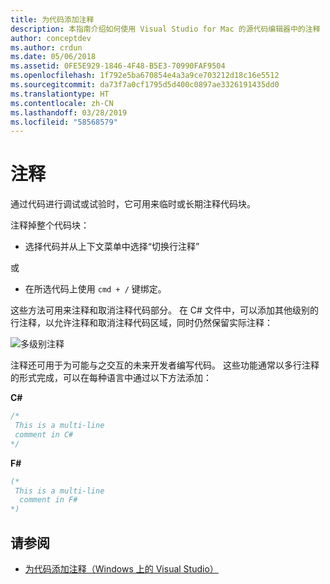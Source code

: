```yaml
---
title: 为代码添加注释
description: 本指南介绍如何使用 Visual Studio for Mac 的源代码编辑器中的注释
author: conceptdev
ms.author: crdun
ms.date: 05/06/2018
ms.assetid: 0FE5E929-1846-4F48-B5E3-70990FAF9504
ms.openlocfilehash: 1f792e5ba670854e4a3a9ce703212d18c16e5512
ms.sourcegitcommit: da73f7a0cf1795d5d400c0897ae3326191435dd0
ms.translationtype: HT
ms.contentlocale: zh-CN
ms.lasthandoff: 03/28/2019
ms.locfileid: "58568579"
---
```

# <a name="comments"></a>注释

通过代码进行调试或试验时，它可用来临时或长期注释代码块。

注释掉整个代码块：

* 选择代码并从上下文菜单中选择“切换行注释”

或

* 在所选代码上使用 `cmd + /` 键绑定。

这些方法可用来注释和取消注释代码部分。 在 C# 文件中，可以添加其他级别的行注释，以允许注释和取消注释代码区域，同时仍然保留实际注释：

![多级别注释](media/source-editor-image8.png)

注释还可用于为可能与之交互的未来开发者编写代码。 这些功能通常以多行注释的形式完成，可以在每种语言中通过以下方法添加：

**C#**

```csharp
/*
 This is a multi-line
 comment in C#
*/
```

**F#**

```fsharp
(*
 This is a multi-line
  comment in F#
*)
```

## <a name="see-also"></a>请参阅

- [为代码添加注释（Windows 上的 Visual Studio）](/visualstudio/ide/quickstart-editor#comment-out-code)